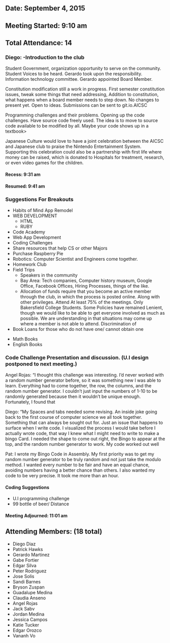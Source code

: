 ---
---

## Date: September 4, 2015

## Meeting Started: 9:10 am

## Total Attendance: 14


### Diego: -Introduction to the club

Student Government, organization opportunity to serve on the community. Student Voices to be heard. Gerardo took upon the responsibility. Information technology committee. Gerardo appointed Board Member.

Constitution modification still a work in progress. First semester constitution issues, tweak some things that need addressing, Addition to constitution, what happens when a board member needs to step down. No changes to present yet. Open to ideas. Submissions can be sent to git.io.AICSC

Programming challenges and their problems. Opening up the code challenges. Have source code freely used. The idea is to move to source code available to be modified by all. Maybe your code shows up in a textbook>

Japanese Culture would love to have a joint celebration between the AICSC and Japanese club to praise the Nintendo Entertainment System. Supporting this celebration could also be a partnership with first life where money can be raised, which is donated to Hospitals for treatment, research, or even video games for the children.

#### Recess: 9:31 am

#### Resumed: 9:41 am

### Suggestions For Breakouts

 * Habits of Mind App Remodel
 * WEB DEVELOPMENT
   - HTML
   - RUBY
 * Code Academy
 * Web App Development
 * Coding Challenges
 * Share resources that help CS or other Majors
 * Purchase Raspberry Pie
 * Robotics: Computer Scientist and Engineers come together.
 * Homework Club
 * Field Trips
   - Speakers in the community
   - Bay Area: Tech companies, Computer history museum, Google Office, Facebook Offices, Hiring Processes, things of the like.
   - Allocation of funds require that you become an active member through the club, in which the process is posted online. Along with other privileges. Attend At least 75% of the meetings. Only Bakersfield College Students. Some Policies have remained Lenient, though we would like to be able to get everyone involved as much as possible. We are understanding in that situations may come up where a member is not able to attend. Discrimination of
 * Book Loans for those who do not have one/ cannot obtain one
  - Math Books
  - English Books

### Code Challenge Presentation and discussion. (U.I design postponed to next meeting.)

Angel Rojas: “I thought this challenge was interesting. I’d never worked with a random number generator before, so it was something new I was able to learn. Everything had to come together, the row, the columns, and the random number generator. I couldn’t just input the numbers of 1-10 to be randomly generated because then it wouldn’t be unique enough. Fortunately, I found that

Diego: “My Spaces and tabs needed some revising. An inside joke going back to the first course of computer science we all took together. Something that can always be sought out for. Just an issue that happens to surface when I write code. I visualized the process I would take before I actually wrote code, that way I knew what I might need to write to make a bingo Card. I needed the shape to come out right, the Bingo to appear at the top, and the random number generator to work. My code worked out well

Pat: I wrote my Bingo Code in Assembly. My first priority was to get my random number generator to be truly random and not just take the modulo method. I wanted every number to be fair and have an equal chance, avoiding numbers having a better chance than others. I also wanted my code to be very precise. It took me more than an hour.

#### Coding Suggestions

 * U.I programming challenge
 * 99 bottle of beer/ Distance

#### Meeting Adjourned: 11:01 am

## Attending Members: (18 total)

 * Diego Diaz
 * Patrick Hawks
 * Gerardo Martinez
 * Gabe Fortier
 * Edgar Silva
 * Peter Rodriguez
 * Jose Solis
 * Sandi Barnes
 * Bryson Zuspan
 * Guadalupe Medina
 * Claudia Anseno
 * Angel Rojas
 * Jack Sabv
 * Jordan Medina
 * Jessica Campos
 * Katie Tucker
 * Edgar Orozco
 * Vananh Vo
